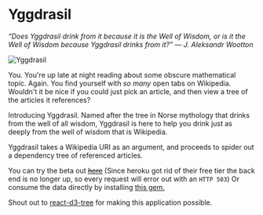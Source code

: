 # Yggdrasil


_“Does Yggdrasil drink from it because it is the Well of Wisdom, 
 or is it the Well of Wisdom because Yggdrasil drinks from it?” 
 ― J. Aleksandr Wootton_



![Yggdrasil](https://user-images.githubusercontent.com/7142972/58755414-e6017600-84a0-11e9-967f-2e004d0397b0.png)

You. You're up late at night reading about some obscure mathematical topic. Again. You find yourself with *so many* open tabs on Wikipedia. Wouldn't it be nice if you could just pick an article, and then view a tree of the articles it references?

Introducing Yggdrasil. Named after the tree in Norse mythology that drinks from the well of all wisdom, Yggdrasil is here to help you drink just as deeply from the well of wisdom that is Wikipedia.

Yggdrasil takes a Wikipedia URI as an argument, and proceeds to spider out a dependency tree of referenced articles.

You can try the beta out ~~[here](https://wiki-tree.herokuapp.com)~~ (Since heroku got rid of their free tier the back end is no longer up, so every request will error out with an `HTTP 503`)  Or consume the data directly by installing [this gem.](https://github.com/alex0112/wiki-yggdrasil)

Shout out to [react-d3-tree](https://github.com/bkrem/react-d3-tree) for making this application possible.

